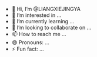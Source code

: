 - 👋 Hi, I’m @LIANGXIEJINGYA
- 👀 I’m interested in ...
- 🌱 I’m currently learning ...
- 💞️ I’m looking to collaborate on ...
- 📫 How to reach me ...
- 😄 Pronouns: ...
- ⚡ Fun fact: ...

<!---
LIANGXIEJINGYA/LIANGXIEJINGYA is a ✨ special ✨ repository because its `README.md` (this file) appears on your GitHub profile.
You can click the Preview link to take a look at your changes.
--->
